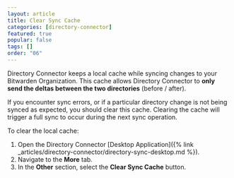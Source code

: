 ```yaml
---
layout: article
title: Clear Sync Cache
categories: [directory-connector]
featured: true
popular: false
tags: []
order: "06"
---
```


Directory Connector keeps a local cache while syncing changes to your Bitwarden Organization. This cache allows Directory Connector to **only send the deltas between the two directories** (before / after).

If you encounter sync errors, or if a particular directory change is not being synced as expected, you should clear this cache. Clearing the cache will trigger a full sync to occur during the next sync operation.

To clear the local cache:

1. Open the Directory Connector [Desktop Application]({% link _articles/directory-connector/directory-sync-desktop.md %}).
2. Navigate to the **More** tab.
3. In the **Other** section, select the **Clear Sync Cache** button.
